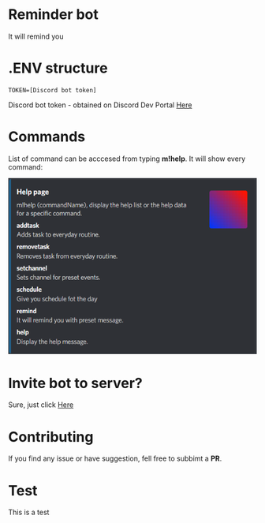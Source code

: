 # Reminder bot
It will remind you

# .ENV structure
```
TOKEN=[Discord bot token]
```
Discord bot token - obtained on Discord Dev Portal [Here](https://discord.com/developers/applications)

# Commands
List of command can be acccesed from typing **m!help**. It will show every command:


![Images](/assets/images/help.png)

# Invite bot to server?
Sure, just click [Here](https://discord.com/api/oauth2/authorize?client_id=1008650079390945300&permissions=224256&scope=bot)

# Contributing
If you find any issue or have suggestion, fell free to subbimt a **PR**.

# Test
This is a test